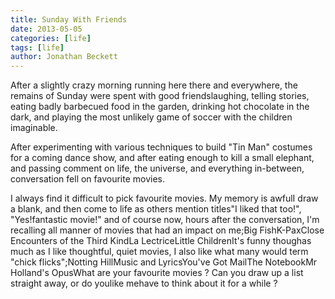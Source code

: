 ```yaml
---
title: Sunday With Friends
date: 2013-05-05
categories: [life]
tags: [life]
author: Jonathan Beckett
---
```


After a slightly crazy morning running here there and everywhere, the remains of Sunday were spent with good friendslaughing, telling stories, eating badly barbecued food in the garden, drinking hot chocolate in the dark, and playing the most unlikely game of soccer with the children imaginable.

After experimenting with various techniques to build "Tin Man" costumes for a coming dance show, and after eating enough to kill a small elephant, and passing comment on life, the universe, and everything in-between, conversation fell on favourite movies.

I always find it difficult to pick favourite movies. My memory is awfulI draw a blank, and then come to life as others mention titles"I liked that too!", "Yes!fantastic movie!" and of course now, hours after the conversation, I'm recalling all manner of movies that had an impact on me;Big FishK-PaxClose Encounters of the Third KindLa LectriceLittle ChildrenIt's funny thoughas much as I like thoughtful, quiet movies, I also like what many would term "chick flicks";Notting HillMusic and LyricsYou've Got MailThe NotebookMr Holland's OpusWhat are your favourite movies ? Can you draw up a list straight away, or do youlike mehave to think about it for a while ?